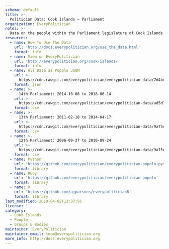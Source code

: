 ```yaml
---
schema: default
title: >-
  Politician Data: Cook Islands — Parliament
organization: EveryPolitician
notes: >-
  Data on the people within the Parliament legislature of Cook Islands.
resources:
  - name: How To Use The Data
    url: 'http://docs.everypolitician.org/use_the_data.html'
    format: info
  - name: View on EveryPolitician
    url: 'http://everypolitician.org/cook-islands/'
    format: info
  - name: All Data as Popolo JSON
    url: >-
      https://cdn.rawgit.com/everypolitician/everypolitician-data/7d4be831764d6c0fd3b504784c8f794430d3e32e/data/Cook_Islands/Parliament/ep-popolo-v1.0.json
    format: json
  - name: >-
      14th Parliament: 2014-10-08 to 2018-06-14
    url: >-
      https://cdn.rawgit.com/everypolitician/everypolitician-data/ad5d7a25852f12ffdf7c3006487e8cb9e2af8b11/data/Cook_Islands/Parliament/term-14.csv
    format: csv
  - name: >-
      13th Parliament: 2011-02-18 to 2014-04-17
    url: >-
      https://cdn.rawgit.com/everypolitician/everypolitician-data/9a75c94fb3f01a45e5616242dec9743ba96f137f/data/Cook_Islands/Parliament/term-13.csv
    format: csv
  - name: >-
      12th Parliament: 2006-09-27 to 2010-09-24
    url: >-
      https://cdn.rawgit.com/everypolitician/everypolitician-data/9a75c94fb3f01a45e5616242dec9743ba96f137f/data/Cook_Islands/Parliament/term-12.csv
    format: csv
  - name: Python
    url: 'https://github.com/everypolitician/everypolitician-popolo-python'
    format: library
  - name: Ruby
    url: 'https://github.com/everypolitician/everypolitician-popolo'
    format: library
  - name: R
    url: 'https://github.com/ajparsons/everypoliticianR'
    format: library
last_modified: 2019-04-02T13:37:56
license: ''
category:
  - Cook Islands
  - People
  - Groups & Bodies
maintainer: EveryPolitician
maintainer_email: team@everypolitician.org
more_info: http://docs.everypolitician.org
---
```

